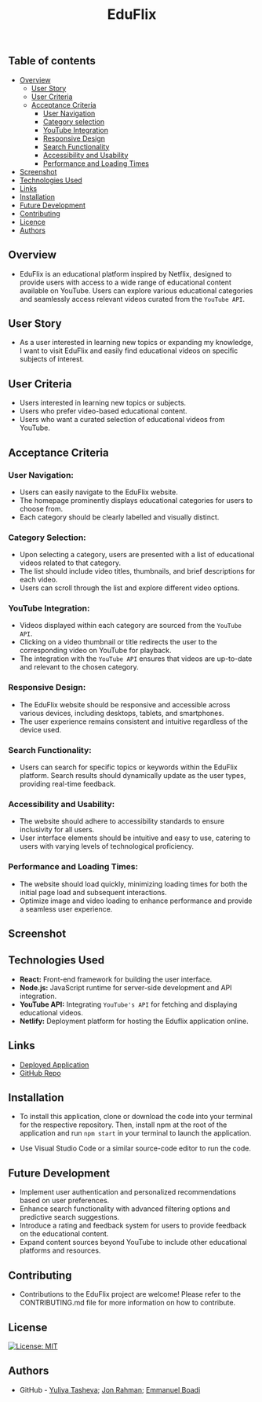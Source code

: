 <h1 align="center">EduFlix</h1>
  <br>
  
## Table of contents

- [Overview](#overview)
  - [User Story](#user-story)
  - [User Criteria](#user-criteria)
  - [Acceptance Criteria](#acceptance-criteria)
    - [User Navigation](#user-navigation)
    - [Category selection](#category-selection)
    - [YouTube Integration](#youtube-integration)
    - [Responsive Design](#responsive-design)
    - [Search Functionality](#github)
    - [Accessibility and Usability](#accessibility-and-usability)
    - [Performance and Loading Times](#performance-and-loading-times)
- [Screenshot](#screenshot)
- [Technologies Used](#technologies-used)
- [Links](#links)
- [Installation](#installation)
- [Future Development](#future-development)
- [Contributing](#contributing)
- [Licence](#licence)
- [Authors](#authors)


## Overview

- EduFlix is an educational platform inspired by Netflix, designed to provide users with access to a wide range of educational content available on YouTube. Users can explore various educational categories and seamlessly access relevant videos curated from the `YouTube API`.

## User Story
- As a user interested in learning new topics or expanding my knowledge, I want to visit EduFlix and easily find educational videos on specific subjects of interest.

## User Criteria

- Users interested in learning new topics or subjects.
- Users who prefer video-based educational content.
- Users who want a curated selection of educational videos from YouTube.

## Acceptance Criteria

### User Navigation:

- Users can easily navigate to the EduFlix website.
- The homepage prominently displays educational categories for users to choose from.
- Each category should be clearly labelled and visually distinct.

### Category Selection:

- Upon selecting a category, users are presented with a list of educational videos related to that category.
- The list should include video titles, thumbnails, and brief descriptions for each video.
- Users can scroll through the list and explore different video options.

### YouTube Integration:

- Videos displayed within each category are sourced from the `YouTube API`.
- Clicking on a video thumbnail or title redirects the user to the corresponding video on YouTube for playback.
- The integration with the `YouTube API` ensures that videos are up-to-date and relevant to the chosen category.

### Responsive Design:

- The EduFlix website should be responsive and accessible across various devices, including desktops, tablets, and smartphones.
- The user experience remains consistent and intuitive regardless of the device used.

### Search Functionality:

- Users can search for specific topics or keywords within the EduFlix platform.
Search results should dynamically update as the user types, providing real-time feedback.

### Accessibility and Usability:

- The website should adhere to accessibility standards to ensure inclusivity for all users.
- User interface elements should be intuitive and easy to use, catering to users with varying levels of technological proficiency.

### Performance and Loading Times:

- The website should load quickly, minimizing loading times for both the initial page load and subsequent interactions.
- Optimize image and video loading to enhance performance and provide a seamless user experience.

## Screenshot


## Technologies Used

- **React:** Front-end framework for building the user interface.
- **Node.js:** JavaScript runtime for server-side development and API integration.
- **YouTube API:** Integrating `YouTube's API` for fetching and displaying educational videos.
- **Netlify:** Deployment platform for hosting the Eduflix application online.

## Links

- [Deployed Application](https://BananasProject2.netlify.app/)
- [GitHub Repo](https://github.com/JonRahman/BananasProject2)

## Installation

- To install this application, clone or download
  the code into your terminal for the respective repository. Then, install npm at the root of the application and run `npm start` in your terminal to launch the application.

- Use Visual Studio Code or a similar source-code editor to run the code.
  
## Future Development

- Implement user authentication and personalized recommendations based on user preferences.
- Enhance search functionality with advanced filtering options and predictive search suggestions.
- Introduce a rating and feedback system for users to provide feedback on the educational content.
- Expand content sources beyond YouTube to include other educational platforms and resources.

## Contributing

- Contributions to the EduFlix project are welcome! Please refer to the CONTRIBUTING.md file for more information on how to contribute.

## License
[![License: MIT](https://img.shields.io/badge/License-MIT-yellow.svg)](https://opensource.org/licenses/MIT)

## Authors

- GitHub - [Yuliya Tasheva](https://github.com/YTasheva); [Jon Rahman](https://github.com/JonRahman); [Emmanuel Boadi](https://github.com/emmaboadi)
